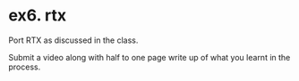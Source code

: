 # ex6. rtx

Port RTX as discussed in the class.

Submit a video along with half to one page write up of what you learnt in the process.
